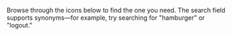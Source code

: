 Browse through the icons below to find the one you need. The search field supports synonyms—for example, try searching for "hamburger" or "logout."